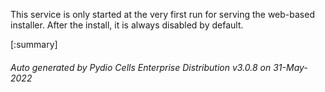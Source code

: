 






This service is only started at the very first run for serving the web-based installer. After the install, it is always disabled by default.

[:summary]

###### Auto generated by Pydio Cells Enterprise Distribution v3.0.8 on 31-May-2022
